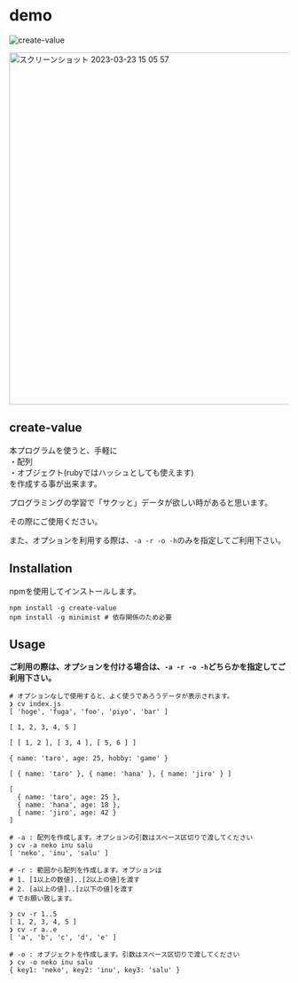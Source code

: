 # demo

![create-value](https://user-images.githubusercontent.com/54713809/226917927-e4e83cba-8724-4aed-9c4f-4050046aa797.gif)

<img width="635" alt="スクリーンショット 2023-03-23 15 05 57" src="https://user-images.githubusercontent.com/54713809/227117882-c9f9fb7e-ee5b-455b-8ca0-5b1f8a9fff87.png">

## create-value

本プログラムを使うと、手軽に  
・配列  
・オブジェクト(rubyではハッシュとしても使えます)  
を作成する事が出来ます。  

プログラミングの学習で「サクッと」データが欲しい時があると思います。  

その際にご使用ください。    

また、オプションを利用する際は、`-a -r -o -h`のみを指定してご利用下さい。

## Installation

npmを使用してインストールします。
```
npm install -g create-value
npm install -g minimist # 依存関係のため必要
```

## Usage

**ご利用の際は、オプションを付ける場合は、`-a -r -o -h`どちらかを指定してご利用下さい。**
```
# オプションなしで使用すると、よく使うであろうデータが表示されます。
❯ cv index.js
[ 'hoge', 'fuga', 'foo', 'piyo', 'bar' ] 

[ 1, 2, 3, 4, 5 ] 

[ [ 1, 2 ], [ 3, 4 ], [ 5, 6 ] ] 

{ name: 'taro', age: 25, hobby: 'game' } 

[ { name: 'taro' }, { name: 'hana' }, { name: 'jiro' } ] 

[
  { name: 'taro', age: 25 },
  { name: 'hana', age: 18 },
  { name: 'jiro', age: 42 }
]

# -a : 配列を作成します。オプションの引数はスペース区切りで渡してください
❯ cv -a neko inu salu 
[ 'neko', 'inu', 'salu' ]

# -r : 範囲から配列を作成します。オプションは
# 1. [1以上の数値]..[2以上の値]を渡す
# 2. [a以上の値]..[z以下の値]を渡す
# でお願い致します。

❯ cv -r 1..5
[ 1, 2, 3, 4, 5 ]
❯ cv -r a..e 
[ 'a', 'b', 'c', 'd', 'e' ]

# -o : オブジェクトを作成します。引数はスペース区切りで渡してください
❯ cv -o neko inu salu 
{ key1: 'neko', key2: 'inu', key3: 'salu' }
```
